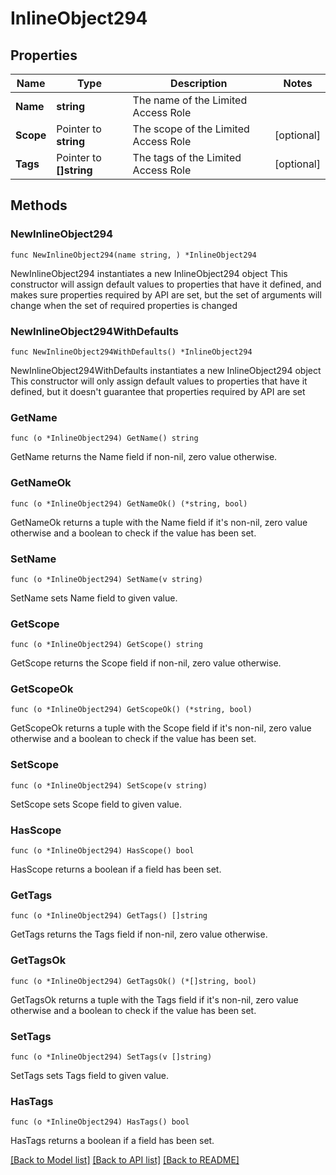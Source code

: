 # InlineObject294

## Properties

Name | Type | Description | Notes
------------ | ------------- | ------------- | -------------
**Name** | **string** | The name of the Limited Access Role | 
**Scope** | Pointer to **string** | The scope of the Limited Access Role | [optional] 
**Tags** | Pointer to **[]string** | The tags of the Limited Access Role | [optional] 

## Methods

### NewInlineObject294

`func NewInlineObject294(name string, ) *InlineObject294`

NewInlineObject294 instantiates a new InlineObject294 object
This constructor will assign default values to properties that have it defined,
and makes sure properties required by API are set, but the set of arguments
will change when the set of required properties is changed

### NewInlineObject294WithDefaults

`func NewInlineObject294WithDefaults() *InlineObject294`

NewInlineObject294WithDefaults instantiates a new InlineObject294 object
This constructor will only assign default values to properties that have it defined,
but it doesn't guarantee that properties required by API are set

### GetName

`func (o *InlineObject294) GetName() string`

GetName returns the Name field if non-nil, zero value otherwise.

### GetNameOk

`func (o *InlineObject294) GetNameOk() (*string, bool)`

GetNameOk returns a tuple with the Name field if it's non-nil, zero value otherwise
and a boolean to check if the value has been set.

### SetName

`func (o *InlineObject294) SetName(v string)`

SetName sets Name field to given value.


### GetScope

`func (o *InlineObject294) GetScope() string`

GetScope returns the Scope field if non-nil, zero value otherwise.

### GetScopeOk

`func (o *InlineObject294) GetScopeOk() (*string, bool)`

GetScopeOk returns a tuple with the Scope field if it's non-nil, zero value otherwise
and a boolean to check if the value has been set.

### SetScope

`func (o *InlineObject294) SetScope(v string)`

SetScope sets Scope field to given value.

### HasScope

`func (o *InlineObject294) HasScope() bool`

HasScope returns a boolean if a field has been set.

### GetTags

`func (o *InlineObject294) GetTags() []string`

GetTags returns the Tags field if non-nil, zero value otherwise.

### GetTagsOk

`func (o *InlineObject294) GetTagsOk() (*[]string, bool)`

GetTagsOk returns a tuple with the Tags field if it's non-nil, zero value otherwise
and a boolean to check if the value has been set.

### SetTags

`func (o *InlineObject294) SetTags(v []string)`

SetTags sets Tags field to given value.

### HasTags

`func (o *InlineObject294) HasTags() bool`

HasTags returns a boolean if a field has been set.


[[Back to Model list]](../README.md#documentation-for-models) [[Back to API list]](../README.md#documentation-for-api-endpoints) [[Back to README]](../README.md)


